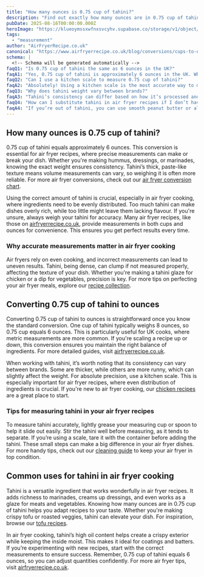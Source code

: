 ```yaml
---
title: "How many ounces is 0.75 cup of tahini?"
description: "Find out exactly how many ounces are in 0.75 cup of tahini for perfect air fryer recipes every time. Get the conversion now!"
pubDate: 2025-08-16T00:00:00.000Z
heroImage: "https://klueoymssxwfnxsvcyhv.supabase.co/storage/v1/object/public/Shmucket/how-many-ounces-is-0-75-cup-of-tahini.webp"
tags:
  - "measurement"
author: "AirFryerRecipe.co.uk"
canonical: "https://www.airfryerrecipe.co.uk/blog/conversions/cups-to-ounces/how-many-ounces-is-0-75-cup-of-tahini"
schema: |
  <!-- Schema will be generated automatically -->
faqQ1: "Is 0.75 cup of tahini the same as 6 ounces in the UK?"
faqA1: "Yes, 0.75 cup of tahini is approximately 6 ounces in the UK. While cup measurements can vary slightly by region, this conversion is widely accepted for cooking and baking. Always check your recipe for specific requirements."
faqQ2: "Can I use a kitchen scale to measure 0.75 cup of tahini?"
faqA2: "Absolutely! Using a kitchen scale is the most accurate way to measure tahini. Simply set your scale to ounces, tare the container, and add tahini until it reads 6 ounces. This method eliminates any guesswork."
faqQ3: "Why does tahini weight vary between brands?"
faqA3: "Tahini’s consistency can differ based on how it’s processed and whether it contains added oils. Thicker tahini will weigh slightly more per cup than runnier varieties. Stirring well before measuring helps ensure consistency."
faqQ4: "How can I substitute tahini in air fryer recipes if I don’t have any?"
faqA4: "If you’re out of tahini, you can use smooth peanut butter or almond butter as a substitute. The flavour will be different, but the texture will be similar. Adjust other seasonings to balance the taste."
---
```

<h2>How many ounces is 0.75 cup of tahini?</h2>
<p>0.75 cup of tahini equals approximately 6 ounces. This conversion is essential for air fryer recipes, where precise measurements can make or break your dish. Whether you're making hummus, dressings, or marinades, knowing the exact weight ensures consistency. Tahini’s thick, paste-like texture means volume measurements can vary, so weighing it is often more reliable. For more air fryer conversions, check out our <a href=https://www.airfryerrecipe.co.uk/air-fryer-conversion-chart>air fryer conversion chart</a>.</p>
<p>Using the correct amount of tahini is crucial, especially in air fryer cooking, where ingredients need to be evenly distributed. Too much tahini can make dishes overly rich, while too little might leave them lacking flavour. If you're unsure, always weigh your tahini for accuracy. Many air fryer recipes, like those on <a href=https://www.airfryerrecipe.co.uk>airfryerrecipe.co.uk</a>, provide measurements in both cups and ounces for convenience. This ensures you get perfect results every time.</p>

<h3>Why accurate measurements matter in air fryer cooking</h3>
<p>Air fryers rely on even cooking, and incorrect measurements can lead to uneven results. Tahini, being dense, can clump if not measured properly, affecting the texture of your dish. Whether you're making a tahini glaze for chicken or a dip for vegetables, precision is key. For more tips on perfecting your air fryer meals, explore our <a href=https://www.airfryerrecipe.co.uk/recipes>recipe collection</a>.</p>

<h2>Converting 0.75 cup of tahini to ounces</h2>
<p>Converting 0.75 cup of tahini to ounces is straightforward once you know the standard conversion. One cup of tahini typically weighs 8 ounces, so 0.75 cup equals 6 ounces. This is particularly useful for UK cooks, where metric measurements are more common. If you're scaling a recipe up or down, this conversion ensures you maintain the right balance of ingredients. For more detailed guides, visit <a href=https://www.airfryerrecipe.co.uk>airfryerrecipe.co.uk</a>.</p>
<p>When working with tahini, it’s worth noting that its consistency can vary between brands. Some are thicker, while others are more runny, which can slightly affect the weight. For absolute precision, use a kitchen scale. This is especially important for air fryer recipes, where even distribution of ingredients is crucial. If you're new to air fryer cooking, our <a href=https://www.airfryerrecipe.co.uk/recipe-category/chicken>chicken recipes</a> are a great place to start.</p>

<h3>Tips for measuring tahini in your air fryer recipes</h3>
<p>To measure tahini accurately, lightly grease your measuring cup or spoon to help it slide out easily. Stir the tahini well before measuring, as it tends to separate. If you’re using a scale, tare it with the container before adding the tahini. These small steps can make a big difference in your air fryer dishes. For more handy tips, check out our <a href=https://www.airfryerrecipe.co.uk/air-fryer-cleaner>cleaning guide</a> to keep your air fryer in top condition.</p>

<h2>Common uses for tahini in air fryer cooking</h2>
<p>Tahini is a versatile ingredient that works wonderfully in air fryer recipes. It adds richness to marinades, creams up dressings, and even works as a glaze for meats and vegetables. Knowing how many ounces are in 0.75 cup of tahini helps you adapt recipes to your taste. Whether you're making crispy tofu or roasted veggies, tahini can elevate your dish. For inspiration, browse our <a href=https://www.airfryerrecipe.co.uk/recipe-category/tofu>tofu recipes</a>.</p>
<p>In air fryer cooking, tahini’s high oil content helps create a crispy exterior while keeping the inside moist. This makes it ideal for coatings and batters. If you’re experimenting with new recipes, start with the correct measurements to ensure success. Remember, 0.75 cup of tahini equals 6 ounces, so you can adjust quantities confidently. For more air fryer tips, visit <a href=https://www.airfryerrecipe.co.uk>airfryerrecipe.co.uk</a>.</p>
